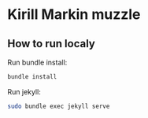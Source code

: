 # Kirill Markin muzzle

## How to run localy

Run bundle install:

```bash
bundle install
```

Run jekyll:

```bash
sudo bundle exec jekyll serve
```
